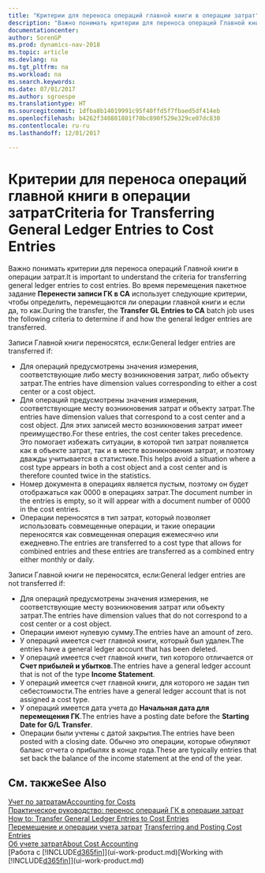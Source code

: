 ```yaml
---
title: "Критерии для переноса операций главной книги в операции затрат"
description: "Важно понимать критерии для переноса операций Главной книги в операции затрат. Во время перемещения пакетное задание **Перенести записи ГК в CA** использует следующие критерии, чтобы определить, перемещаются ли операции главной книги и если да, то как."
documentationcenter: 
author: SorenGP
ms.prod: dynamics-nav-2018
ms.topic: article
ms.devlang: na
ms.tgt_pltfrm: na
ms.workload: na
ms.search.keywords: 
ms.date: 07/01/2017
ms.author: sgroespe
ms.translationtype: HT
ms.sourcegitcommit: 1dfba8b14019991c95f40ffd5f7fbaed5df414eb
ms.openlocfilehash: b4262f340801801f70bc890f529e329ce07dc830
ms.contentlocale: ru-ru
ms.lasthandoff: 12/01/2017

---
```

# <a name="criteria-for-transferring-general-ledger-entries-to-cost-entries"></a><span data-ttu-id="4dbcb-104">Критерии для переноса операций главной книги в операции затрат</span><span class="sxs-lookup"><span data-stu-id="4dbcb-104">Criteria for Transferring General Ledger Entries to Cost Entries</span></span>
<span data-ttu-id="4dbcb-105">Важно понимать критерии для переноса операций Главной книги в операции затрат.</span><span class="sxs-lookup"><span data-stu-id="4dbcb-105">It is important to understand the criteria for transferring general ledger entries to cost entries.</span></span> <span data-ttu-id="4dbcb-106">Во время перемещения пакетное задание **Перенести записи ГК в CA** использует следующие критерии, чтобы определить, перемещаются ли операции главной книги и если да, то как.</span><span class="sxs-lookup"><span data-stu-id="4dbcb-106">During the transfer, the **Transfer GL Entries to CA** batch job uses the following criteria to determine if and how the general ledger entries are transferred.</span></span>  

<span data-ttu-id="4dbcb-107">Записи Главной книги переносятся, если:</span><span class="sxs-lookup"><span data-stu-id="4dbcb-107">General ledger entries are transferred if:</span></span>  

-   <span data-ttu-id="4dbcb-108">Для операций предусмотрены значения измерения, соответствующие либо месту возникновения затрат, либо объекту затрат.</span><span class="sxs-lookup"><span data-stu-id="4dbcb-108">The entries have dimension values corresponding to either a cost center or a cost object.</span></span>  
-   <span data-ttu-id="4dbcb-109">Для операций предусмотрены значения измерения, соответствующие месту возникновения затрат и объекту затрат.</span><span class="sxs-lookup"><span data-stu-id="4dbcb-109">The entries have dimension values that correspond to a cost center and a cost object.</span></span> <span data-ttu-id="4dbcb-110">Для этих записей место возникновения затрат имеет преимущество.</span><span class="sxs-lookup"><span data-stu-id="4dbcb-110">For these entries, the cost center takes precedence.</span></span> <span data-ttu-id="4dbcb-111">Это помогает избежать ситуации, в которой тип затрат появляется как в объекте затрат, так и в месте возникновения затрат, и поэтому дважды учитывается в статистике.</span><span class="sxs-lookup"><span data-stu-id="4dbcb-111">This helps avoid a situation where a cost type appears in both a cost object and a cost center and is therefore counted twice in the statistics.</span></span>  
-   <span data-ttu-id="4dbcb-112">Номер документа в операциях является пустым, поэтому он будет отображаться как 0000 в операциях затрат.</span><span class="sxs-lookup"><span data-stu-id="4dbcb-112">The document number in the entries is empty, so it will appear with a document number of 0000 in the cost entries.</span></span>  
-   <span data-ttu-id="4dbcb-113">Операции переносятся в тип затрат, который позволяет использовать совмещенные операции, и такие операции переносятся как совмещенная операция ежемесячно или ежедневно.</span><span class="sxs-lookup"><span data-stu-id="4dbcb-113">The entries are transferred to a cost type that allows for combined entries and these entries are transferred as a combined entry either monthly or daily.</span></span>  

<span data-ttu-id="4dbcb-114">Записи Главной книги не переносятся, если:</span><span class="sxs-lookup"><span data-stu-id="4dbcb-114">General ledger entries are not transferred if:</span></span>  

-   <span data-ttu-id="4dbcb-115">Для операций предусмотрены значения измерения, не соответствующие месту возникновения затрат или объекту затрат.</span><span class="sxs-lookup"><span data-stu-id="4dbcb-115">The entries have dimension values that do not correspond to a cost center or a cost object.</span></span>  
-   <span data-ttu-id="4dbcb-116">Операции имеют нулевую сумму.</span><span class="sxs-lookup"><span data-stu-id="4dbcb-116">The entries have an amount of zero.</span></span>  
-   <span data-ttu-id="4dbcb-117">У операций имеется счет главной книги, который был удален.</span><span class="sxs-lookup"><span data-stu-id="4dbcb-117">The entries have a general ledger account that has been deleted.</span></span>  
-   <span data-ttu-id="4dbcb-118">У операций имеется счет главной книги, тип которого отличается от **Счет прибылей и убытков**.</span><span class="sxs-lookup"><span data-stu-id="4dbcb-118">The entries have a general ledger account that is not of the type **Income Statement**.</span></span>  
-   <span data-ttu-id="4dbcb-119">У операций имеется счет главной книги, для которого не задан тип себестоимости.</span><span class="sxs-lookup"><span data-stu-id="4dbcb-119">The entries have a general ledger account that is not assigned a cost type.</span></span>  
-   <span data-ttu-id="4dbcb-120">У операций имеется дата учета до **Начальная дата для перемещения ГК**.</span><span class="sxs-lookup"><span data-stu-id="4dbcb-120">The entries have a posting date before the **Starting Date for G/L Transfer**.</span></span>  
-   <span data-ttu-id="4dbcb-121">Операции были учтены с датой закрытия.</span><span class="sxs-lookup"><span data-stu-id="4dbcb-121">The entries have been posted with a closing date.</span></span> <span data-ttu-id="4dbcb-122">Обычно это операции, которые обнуляют баланс отчета о прибылях в конце года.</span><span class="sxs-lookup"><span data-stu-id="4dbcb-122">These are typically entries that set back the balance of the income statement at the end of the year.</span></span>  

## <a name="see-also"></a><span data-ttu-id="4dbcb-123">См. также</span><span class="sxs-lookup"><span data-stu-id="4dbcb-123">See Also</span></span>  
[<span data-ttu-id="4dbcb-124">Учет по затратам</span><span class="sxs-lookup"><span data-stu-id="4dbcb-124">Accounting for Costs</span></span>](finance-manage-cost-accounting.md)  
 <span data-ttu-id="4dbcb-125">[Практическое руководство: перенос операций ГК в операции затрат](finance-how-to-transfer-general-ledger-entries-to-cost-entries.md) </span><span class="sxs-lookup"><span data-stu-id="4dbcb-125">[How to: Transfer General Ledger Entries to Cost Entries](finance-how-to-transfer-general-ledger-entries-to-cost-entries.md) </span></span>  
 <span data-ttu-id="4dbcb-126">[Перемещение и операции учета затрат](finance-transfer-and-post-cost-entries.md) </span><span class="sxs-lookup"><span data-stu-id="4dbcb-126">[Transferring and Posting Cost Entries](finance-transfer-and-post-cost-entries.md) </span></span>  
 [<span data-ttu-id="4dbcb-127">Об учете затрат</span><span class="sxs-lookup"><span data-stu-id="4dbcb-127">About Cost Accounting</span></span>](finance-about-cost-accounting.md)  
 <span data-ttu-id="4dbcb-128">[Работа с [!INCLUDE[d365fin](includes/d365fin_md.md)]](ui-work-product.md)</span><span class="sxs-lookup"><span data-stu-id="4dbcb-128">[Working with [!INCLUDE[d365fin](includes/d365fin_md.md)]](ui-work-product.md)</span></span>

